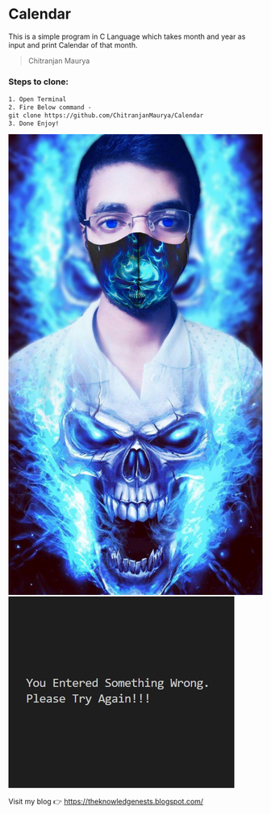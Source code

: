 # Calendar
This is a simple program in C Language which takes month and year as input and print Calendar of that month.
>Chitranjan Maurya
### Steps to clone:
```
1. Open Terminal
2. Fire Below command -
git clone https://github.com/ChitranjanMaurya/Calendar
3. Done Enjoy!
```
![](me.png)
![](hii.jpg)

Visit my blog :point_right: https://theknowledgenests.blogspot.com/
